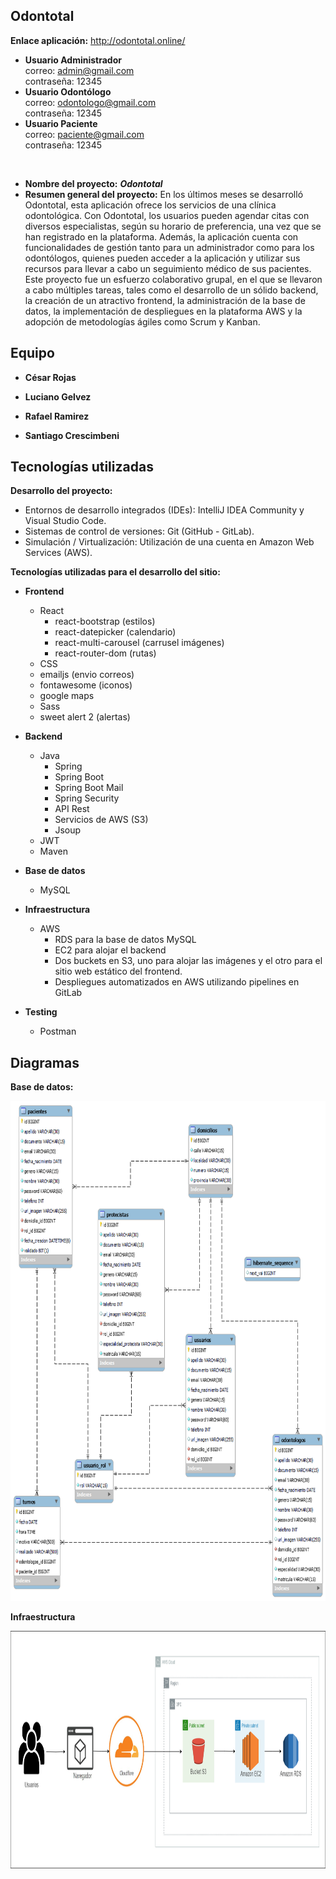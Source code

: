 ## Odontotal

**Enlace aplicación:** http://odontotal.online/ <br/>
- **Usuario Administrador**<br/>
correo: admin@gmail.com<br/>
contraseña: 12345
- **Usuario Odontólogo**<br/>
correo: odontologo@gmail.com<br/>
contraseña: 12345
- **Usuario Paciente**<br/>
correo: paciente@gmail.com<br/>
contraseña: 12345
<br/>

- **Nombre del proyecto:** **_Odontotal_**
- **Resumen general del proyecto:** En los últimos meses se desarrolló Odontotal, esta aplicación ofrece los servicios de una clínica odontológica. Con Odontotal, los usuarios pueden agendar citas con diversos especialistas, según su horario de preferencia, una vez que se han registrado en la plataforma. Además, la aplicación cuenta con funcionalidades de gestión tanto para un administrador como para los odontólogos, quienes pueden acceder a la aplicación y utilizar sus recursos para llevar a cabo un seguimiento médico de sus pacientes. <br>
Este proyecto fue un esfuerzo colaborativo grupal, en el que se llevaron a cabo múltiples tareas, tales como el desarrollo de un sólido backend, la creación de un atractivo frontend, la administración de la base de datos, la implementación de despliegues en la plataforma AWS y la adopción de metodologías ágiles como Scrum y Kanban.

## Equipo

- **César Rojas**

- **Luciano Gelvez**

- **Rafael Ramirez**

- **Santiago Crescimbeni**<br>

## Tecnologías utilizadas

**Desarrollo del proyecto:**

- Entornos de desarrollo integrados (IDEs): IntelliJ IDEA Community y Visual Studio Code.
- Sistemas de control de versiones: Git (GitHub - GitLab).
- Simulación / Virtualización: Utilización de una cuenta en Amazon Web Services (AWS).

**Tecnologías utilizadas para el desarrollo del sitio:**

- **Frontend**

  - React
    - react-bootstrap (estilos)
    - react-datepicker (calendario)
    - react-multi-carousel (carrusel imágenes)
    - react-router-dom (rutas)
  - CSS
  - emailjs (envio correos)
  - fontawesome (iconos)
  - google maps
  - Sass
  - sweet alert 2 (alertas)

- **Backend**

  - Java
    - Spring
    - Spring Boot
    - Spring Boot Mail
    - Spring Security
    - API Rest
    - Servicios de AWS (S3)
    - Jsoup
  - JWT
  - Maven

- **Base de datos**

  - MySQL

- **Infraestructura**

  - AWS
    - RDS para la base de datos MySQL
    - EC2 para alojar el backend
    - Dos buckets en S3, uno para alojar las imágenes y el otro para el sitio web estático del frontend.
    - Despliegues automatizados en AWS utilizando pipelines en GitLab

- **Testing**
  - Postman

## Diagramas

**Base de datos:**

<img src="odontotal-diagram.png" alt="DER" width="800" height="800">

**Infraestructura**

<img src="network-diagram.png" alt="AWS" width="790" height="380">
